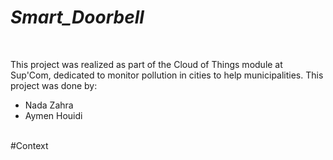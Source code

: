 # _Smart_Doorbell_
<br><p>This project was realized as part of the Cloud of Things module at Sup'Com, dedicated to monitor pollution in cities to help municipalities.
This project was done by:<p>
<ul>
 <li>Nada Zahra</li>
 <li>Aymen Houidi</li>
</ul>
<br>
#Context

